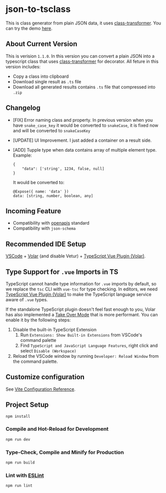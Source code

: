 # json-to-tsclass

This is class generator from plain JSON data, it uses [class-transformer](https://github.com/typestack/class-transformer). You can try the demo [here](https://json-to-tsclass.netlify.app).

## About Current Version

This is verision `1.1.0`. In this version you can convert a plain JSON into a typescript class that uses [class-transformer](https://github.com/typestack/class-transformer) for decorator. All feture in this version includes:

- Copy a class into clipboard
- Download single result as `.ts` file
- Download all generated results contains `.ts` file that compressed into `.zip`

## Changelog

- [FIX] Error naming class and property. In previous version when you have `snake_case_key` it would be converted to `snakeCase`, it is fixed now and will be converted to `snakeCaseKey`
- [UPDATE] UI Improvement. I just added a container on a result side.
- [ADD] Tupple type when data contains array of multiple element type. Example:

    ```
    {
        "data": ['string', 1234, false, null]
    }
    ```

    It would be converted to:

    ```
    @Expose({ name: 'data' })
    data: [string, number, boolean, any]
    ```

## Incoming Feature

- Compatibility with [openapis](https://www.openapis.org/) standard
- Compatibility with `json-schema`

## Recommended IDE Setup

[VSCode](https://code.visualstudio.com/) + [Volar](https://marketplace.visualstudio.com/items?itemName=Vue.volar) (and disable Vetur) + [TypeScript Vue Plugin (Volar)](https://marketplace.visualstudio.com/items?itemName=Vue.vscode-typescript-vue-plugin).

## Type Support for `.vue` Imports in TS

TypeScript cannot handle type information for `.vue` imports by default, so we replace the `tsc` CLI with `vue-tsc` for type checking. In editors, we need [TypeScript Vue Plugin (Volar)](https://marketplace.visualstudio.com/items?itemName=Vue.vscode-typescript-vue-plugin) to make the TypeScript language service aware of `.vue` types.

If the standalone TypeScript plugin doesn't feel fast enough to you, Volar has also implemented a [Take Over Mode](https://github.com/johnsoncodehk/volar/discussions/471#discussioncomment-1361669) that is more performant. You can enable it by the following steps:

1. Disable the built-in TypeScript Extension
    1) Run `Extensions: Show Built-in Extensions` from VSCode's command palette
    2) Find `TypeScript and JavaScript Language Features`, right click and select `Disable (Workspace)`
2. Reload the VSCode window by running `Developer: Reload Window` from the command palette.

## Customize configuration

See [Vite Configuration Reference](https://vitejs.dev/config/).

## Project Setup

```sh
npm install
```

### Compile and Hot-Reload for Development

```sh
npm run dev
```

### Type-Check, Compile and Minify for Production

```sh
npm run build
```

### Lint with [ESLint](https://eslint.org/)

```sh
npm run lint
```
